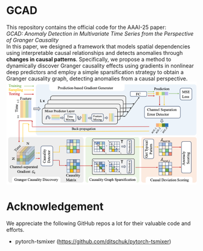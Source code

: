 # GCAD 
This repository contains the official code for the AAAI-25 paper: <br>
*GCAD: Anomaly Detection in Multivariate Time Series from the Perspective of Granger Causality* <br>
In this paper, we designed a framework that models spatial dependencies using interpretable causal relationships and detects anomalies through **changes in causal patterns**. Specifically, we propose a method to dynamically discover Granger causality effects using gradients in nonlinear deep predictors and employ a simple sparsification strategy to obtain a Granger causality graph, detecting anomalies from a causal perspective. <br>
![image](https://github.com/Tc99m/GCAD/blob/master/img/model.png)
# Acknowledgement
We appreciate the following GitHub repos a lot for their valuable code and efforts.
- pytorch-tsmixer (https://github.com/ditschuk/pytorch-tsmixer)
